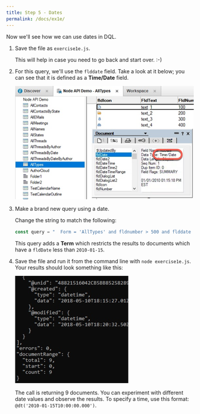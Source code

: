 ```yaml
---
title: Step 5 - Dates
permalink: /docs/ex1e/
---
```


Now we'll see how we can use dates in DQL.

1. Save the file as `exercise1e.js`.

    This will help in case you need to go back and start over. :-)

1. For this query, we'll use the `flddate` field. Take a look at it below; you can see that it is defined as a **Time/Date** field.

    ![](../images/ex1e/flddate.jpg)

1. Make a brand new query using a date.

    Change the string to match the following:

    ```JavaScript
    const query = "  Form = 'AllTypes' and fldnumber > 500 and flddate < @dt('2010-01-15') ";
    ```

    This query adds a **Term** which restricts the results to documents which have a `fldDate` less than `2010-01-15`. 

1. Save the file and run it from the command line with `node exercise1e.js`.  Your results should look something like this:

    ![](../images/ex1e/results1.jpg)

    The call is returning 9 documents.  You can experiment with different date values and observe the results. To specify a time, use this format:   
    `@dt('2010-01-15T10:00:00.000')`.



